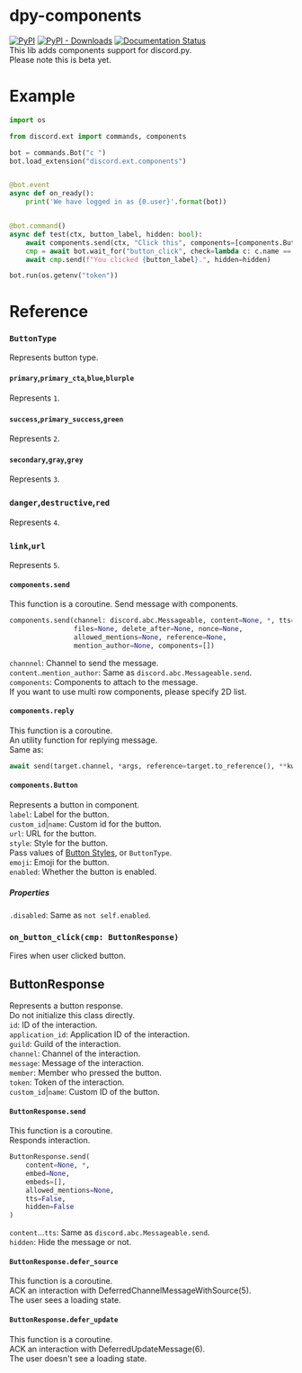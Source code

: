# dpy-components
[![PyPI](https://img.shields.io/pypi/v/discord-emoji)](https://pypi.org/project/discord-emoji) 
[![PyPI - Downloads](https://img.shields.io/badge/dynamic/json?label=downloads&query=%24.total_downloads&url=https%3A%2F%2Fapi.pepy.tech%2Fapi%2Fprojects%2Fdiscord-emoji)](https://pepy.tech/project/discord-emoji/) 
[![Documentation Status](https://readthedocs.org/projects/dpy-components/badge/?version=latest)](https://dpy-components-ja.readthedocs.io/en/latest/?badge=latest)  
This lib adds components support for discord.py.  
Please note this is beta yet.

Example
=====

```python
import os

from discord.ext import commands, components

bot = commands.Bot("c ")
bot.load_extension("discord.ext.components")


@bot.event
async def on_ready():
    print('We have logged in as {0.user}'.format(bot))


@bot.command()
async def test(ctx, button_label, hidden: bool):
    await components.send(ctx, "Click this", components=[components.Button(button_label, name="button1")])
    cmp = await bot.wait_for("button_click", check=lambda c: c.name == "button1")
    await cmp.send(f"You clicked {button_label}.", hidden=hidden)

bot.run(os.getenv("token"))

```

Reference
=========
### `ButtonType`
Represents button type.
#### `primary`,`primary_cta`,`blue`,`blurple`
Represents `1`.
#### `success`,`primary_success`,`green`
Represents `2`.
#### `secondary`,`gray`,`grey`
Represents `3`.
### `danger`,`destructive`,`red`
Represents `4`.
### `link`,`url`
Represents `5`.
#### `components.send`
This function is a coroutine.
Send message with components.
```python
components.send(channel: discord.abc.Messageable, content=None, *, tts=False, embed=None, file=None,
                files=None, delete_after=None, nonce=None,
                allowed_mentions=None, reference=None,
                mention_author=None, components=[])
```
`channnel`: Channel to send the message.  
`content`..`mention_author`: Same as `discord.abc.Messageable.send`.  
`components`: Components to attach to the message.  
If you want to use multi row components, please specify 2D list.  
#### `components.reply`
This function is a coroutine.  
An utility function for replying message.  
Same as:
```py
await send(target.channel, *args, reference=target.to_reference(), **kwargs)
```
#### `components.Button`
Represents a button in component.  
`label`: Label for the button.  
`custom_id`|`name`: Custom id for the button.  
`url`: URL for the button.  
`style`: Style for the button.  
Pass values of [Button Styles](https://discord.com/developers/docs/interactions/message-components#buttons-button-styles), or `ButtonType`.  
`emoji`: Emoji for the button.  
`enabled`: Whether the button is enabled.  
##### Properties
`.disabled`: Same as `not self.enabled`.  
### `on_button_click(cmp: ButtonResponse)`
Fires when user clicked button.  
## ButtonResponse
Represents a button response.  
Do not initialize this class directly.  
`id`: ID of the interaction.  
`application_id`: Application ID of the interaction.  
`guild`: Guild of the interaction.  
`channel`: Channel of the interaction.  
`message`: Message of the interaction.  
`member`: Member who pressed the button.  
`token`: Token of the interaction.  
`custom_id`|`name`: Custom ID of the button.  

#### `ButtonResponse.send`
This function is a coroutine.  
Responds interaction.  
```python
ButtonResponse.send(
    content=None, *,
    embed=None,
    embeds=[],
    allowed_mentions=None,
    tts=False,
    hidden=False
)
```
`content`...`tts`: Same as `discord.abc.Messageable.send`.  
`hidden`: Hide the message or not.  
#### `ButtonResponse.defer_source`
This function is a coroutine.  
ACK an interaction with DeferredChannelMessageWithSource(5).  
The user sees a loading state.  
#### `ButtonResponse.defer_update`
This function is a coroutine.  
ACK an interaction with DeferredUpdateMessage(6).  
The user doesn't see a loading state.  
